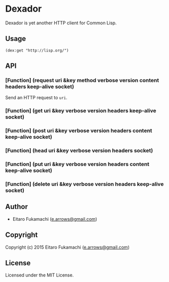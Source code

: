 # Dexador

Dexador is yet another HTTP client for Common Lisp.

## Usage

```common-lisp
(dex:get "http://lisp.org/")
```

## API

### \[Function\] (request uri &key method verbose version content headers keep-alive socket)

Send an HTTP request to `uri`.

### \[Function\] (get uri &key verbose version headers keep-alive socket)

### \[Function\] (post uri &key verbose version headers content keep-alive socket)

### \[Function\] (head uri &key verbose version headers socket)

### \[Function\] (put uri &key verbose version headers content keep-alive socket)

### \[Function\] (delete uri &key verbose version headers keep-alive socket)

## Author

* Eitaro Fukamachi (e.arrows@gmail.com)

## Copyright

Copyright (c) 2015 Eitaro Fukamachi (e.arrows@gmail.com)

## License

Licensed under the MIT License.
